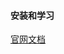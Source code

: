 #### **安装和学习**
[官网文档]([https://docs.docker.com/install/linux/docker-ce/centos/](https://docs.docker.com/install/linux/docker-ce/centos/))
